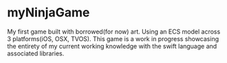 # myNinjaGame
My first game built with borrowed(for now) art. Using an ECS model across 3 platforms(iOS, OSX, TVOS). This game is a work in progress showcasing the entirety of my current working knowledge with the swift language and associated libraries. 
